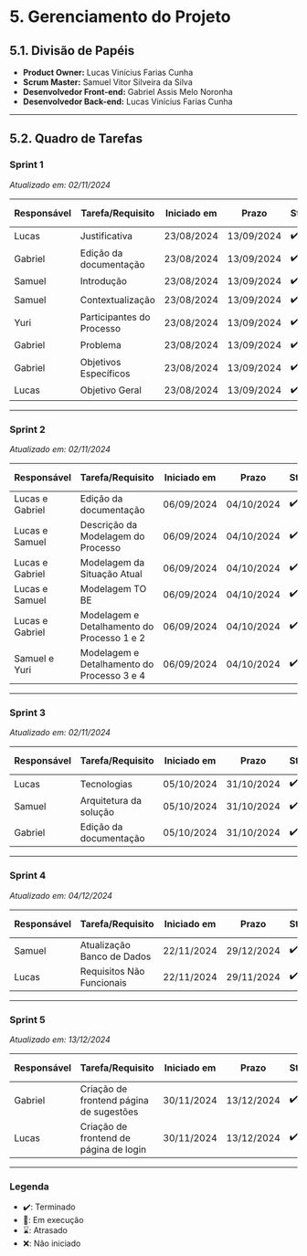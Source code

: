 # 5. Gerenciamento do Projeto

## 5.1. Divisão de Papéis

- **Product Owner:** Lucas Vinícius Farias Cunha
- **Scrum Master:** Samuel Vitor Silveira da Silva
- **Desenvolvedor Front-end:** Gabriel Assis Melo Noronha
- **Desenvolvedor Back-end:** Lucas Vinícius Farias Cunha
  
---

## 5.2. Quadro de Tarefas

### Sprint 1  
*Atualizado em: 02/11/2024*

| **Responsável** | **Tarefa/Requisito**      | **Iniciado em** | **Prazo**   | **Status** | **Terminado em** |
|------------------|---------------------------|-----------------|-------------|------------|------------------|
| Lucas            | Justificativa            | 23/08/2024      | 13/09/2024  | ✔️         | 05/09/2024       |
| Gabriel          | Edição da documentação   | 23/08/2024      | 13/09/2024  | ✔️         | 08/09/2024       |
| Samuel           | Introdução               | 23/08/2024      | 13/09/2024  | ✔️         | 11/09/2024       |
| Samuel           | Contextualização         | 23/08/2024      | 13/09/2024  | ✔️         | 02/09/2024       |
| Yuri             | Participantes do Processo | 23/08/2024     | 13/09/2024  | ✔️         | 13/09/2024       |
| Gabriel          | Problema                 | 23/08/2024      | 13/09/2024  | ✔️         | 04/09/2024       |
| Gabriel          | Objetivos Específicos    | 23/08/2024      | 13/09/2024  | ✔️         | 07/09/2024       |
| Lucas            | Objetivo Geral           | 23/08/2024      | 13/09/2024  | ✔️         | 23/08/2024       |

---

### Sprint 2  
*Atualizado em: 02/11/2024*

| **Responsável** | **Tarefa/Requisito**                 | **Iniciado em** | **Prazo**   | **Status** | **Terminado em** |
|------------------|--------------------------------------|-----------------|-------------|------------|------------------|
| Lucas e Gabriel  | Edição da documentação             | 06/09/2024      | 04/10/2024  | ✔️         | 04/10/2024       |
| Lucas e Samuel   | Descrição da Modelagem do Processo | 06/09/2024      | 04/10/2024  | ✔️         | 04/10/2024       |
| Lucas e Gabriel  | Modelagem da Situação Atual        | 06/09/2024      | 04/10/2024  | ✔️         | 04/10/2024       |
| Lucas e Samuel   | Modelagem TO BE                    | 06/09/2024      | 04/10/2024  | ✔️         | 04/10/2024       |
| Lucas e Gabriel     | Modelagem e Detalhamento do Processo 1 e 2 | 06/09/2024  | 04/10/2024  | ✔️         | 02/10/2024       |
| Samuel e Yuri | Modelagem e Detalhamento do Processo 3 e 4 | 06/09/2024  | 04/10/2024  | ✔️         | 04/10/2024       |

---

### Sprint 3  
*Atualizado em: 02/11/2024*

| **Responsável** | **Tarefa/Requisito**            | **Iniciado em** | **Prazo**   | **Status** | **Terminado em** |
|------------------|---------------------------------|-----------------|-------------|------------|------------------|
| Lucas             | Tecnologias                   | 05/10/2024      | 31/10/2024  | ✔️         | 25/10/2024       |
| Samuel           | Arquitetura da solução        | 05/10/2024      | 31/10/2024  | ✔️         | 25/10/2024       |
| Gabriel          | Edição da documentação        | 05/10/2024      | 31/10/2024  | ✔️         | 31/10/2024       |

---

### Sprint 4  
*Atualizado em: 04/12/2024*

| **Responsável** | **Tarefa/Requisito**             | **Iniciado em** | **Prazo**   | **Status** | **Terminado em** |
|------------------|----------------------------------|-----------------|-------------|------------|------------------|
| Samuel           | Atualização Banco de Dados      | 22/11/2024      | 29/12/2024  | ✔️         | 29/11/2024       |
| Lucas            | Requisitos Não Funcionais       | 22/11/2024      | 29/11/2024  | ✔️         | 06/11/2024       |

---

### Sprint 5  
*Atualizado em: 13/12/2024*

| **Responsável** | **Tarefa/Requisito**                 | **Iniciado em** | **Prazo**   | **Status** | **Terminado em** |
|------------------|--------------------------------------|-----------------|-------------|------------|------------------|
| Gabriel          | Criação de frontend página de sugestões | 30/11/2024 | 13/12/2024  | ✔️         | 06/12/2024       |
| Lucas            | Criação de frontend de página de login | 30/11/2024 | 13/12/2024  | ✔️         | 06/12/2024       |

---

### Legenda

- ✔️: Terminado  
- 📝: Em execução  
- ⌛: Atrasado  
- ❌: Não iniciado  
